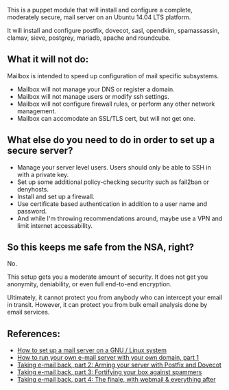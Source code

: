 
This is a puppet module that will install and configure a complete, moderately secure, mail server on an Ubuntu 14.04 LTS platform.

It will install and configure postfix, dovecot, sasl, opendkim, spamassassin, clamav, sieve, postgrey, mariadb, apache and roundcube.

## What it will not do:

Mailbox is intended to speed up configuration of mail specific subsystems.

  * Mailbox will not manage your DNS or register a domain.
  * Mailbox will not manage users or modify ssh settings.
  * Mailbox will not configure firewall rules, or perform any other network management.
  * Mailbox can accomodate an SSL/TLS cert, but will not get one.

## What else do you need to do in order to set up a secure server?

  * Manage your server level users.  Users should only be able to SSH in with a private key.
  * Set up some additional policy-checking security such as fail2ban or denyhosts.
  * Install and set up a firewall.
  * Use certificate based authentication in addition to a user name and password.
  * And while I'm throwing recommendations around, maybe use a VPN and limit internet accessability.

## So this keeps me safe from the NSA, right?

No.

This setup gets you a moderate amount of security.  It does not get you
anonymity, deniability, or even full end-to-end encryption.

Ultimately, it cannot protect you from anybody who can intercept your email in
transit.  However, it can protect you from bulk email analysis done by email
services.

## References:

  * [How to set up a mail server on a GNU / Linux system](http://flurdy.com/docs/postfix/)
  * [How to run your own e-mail server with your own domain, part 1](http://arstechnica.com/information-technology/2014/02/how-to-run-your-own-e-mail-server-with-your-own-domain-part-1/)
  * [Taking e-mail back, part 2: Arming your server with Postfix and Dovecot](http://arstechnica.com/information-technology/2014/03/taking-e-mail-back-part-2-arming-your-server-with-postfix-dovecot/)
  * [Taking e-mail back, part 3: Fortifying your box against spammers](http://arstechnica.com/business/2014/03/taking-e-mail-back-part-3-fortifying-your-box-against-spammers/)
  * [Taking e-mail back, part 4: The finale, with webmail & everything after](http://arstechnica.com/information-technology/2014/04/taking-e-mail-back-part-4-the-finale-with-webmail-everything-after/)

